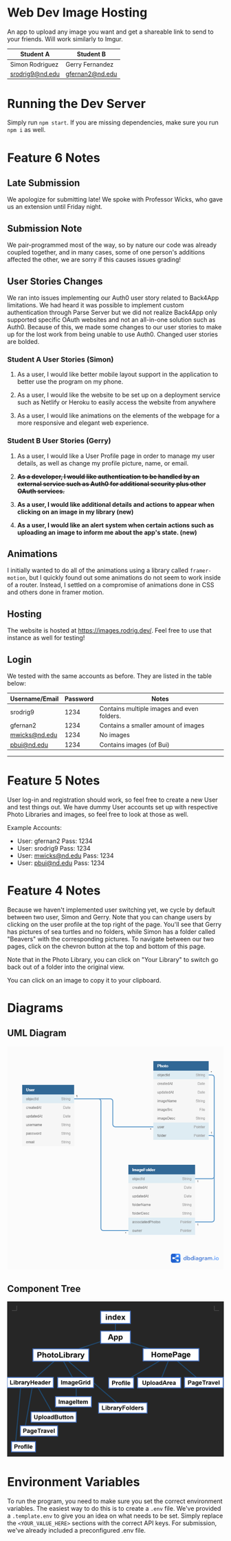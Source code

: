 # Web Dev Image Hosting
An app to upload any image you want and get a shareable link to send to your
friends. Will work similarly to Imgur.

| Student A       | Student B       |
|-----------------|-----------------|
| Simon Rodriguez | Gerry Fernandez |
| srodrig9@nd.edu | gfernan2@nd.edu |


# Running the Dev Server

Simply run `npm start`. If you are missing dependencies, make sure you run
`npm i` as well.

# Feature 6 Notes

## Late Submission
We apologize for submitting late! We spoke with Professor Wicks, who gave us an
extension until Friday night.

## Submission Note
We pair-programmed most of the way, so by nature our code was already coupled
together, and in many cases, some of one person's additions affected the other,
we are sorry if this causes issues grading!

## User Stories Changes
We ran into issues implementing our Auth0 user story related to Back4App
limitations. We had heard it was possible to implement custom authentication
through Parse Server but we did not realize Back4App only supported specific
OAuth websites and not an all-in-one solution such as Auth0. Because of this,
we made some changes to our user stories to make up for the lost work from being
unable to use Auth0. Changed user stories are bolded.

### Student A User Stories (Simon)
1. As a user, I would like better mobile layout support in the application to better use the program on my phone.

2. As a user, I would like the website to be set up on a deployment service such as Netlify or Heroku to easily access the website from anywhere

3. As a user, I would like animations on the elements of the webpage for a more responsive and elegant web experience.
### Student B User Stories (Gerry)
1. As a user, I would like a User Profile page in order to manage my user details, as well as change my profile picture, name, or email.

2. **~~As a developer, I would like authentication to be handled by an external service such as Auth0 for additional security plus other OAuth services.~~**

3. **As a user, I would like additional details and actions to appear when
clicking on an image in my library (new)**

4. **As a user, I would like an alert system when certain actions such as 
uploading an image to inform me about the app's state. (new)**


## Animations
I initially wanted to do all of the animations using a library called
`framer-motion`, but I quickly found out some animations do not seem to work
inside of a router. Instead, I settled on a compromise of animations 
done in CSS and others done in framer motion.


## Hosting
The website is hosted at https://images.rodrig.dev/. Feel free to use that
instance as well for testing!

## Login
We tested with the same accounts as before. They are listed in the table below:

| Username/Email  | Password        | Notes                                     |
|-----------------|-----------------|-------------------------------------------|
| srodrig9        | 1234            | Contains multiple images and even folders.|
| gfernan2        | 1234            | Contains a smaller amount of images       |
| mwicks@nd.edu   | 1234            | No images                                 |
| pbui@nd.edu     | 1234            | Contains images (of Bui)                  |


------------------

# Feature 5 Notes
User log-in and registration should work, so feel free to create a new User and test things out.
We have dummy User accounts set up with respective Photo Libraries and images, so feel free to look at those as well.

Example Accounts:
- User: gfernan2 Pass: 1234
- User: srodrig9 Pass: 1234
- User: mwicks@nd.edu Pass: 1234
- User: pbui@nd.edu Pass: 1234

# Feature 4 Notes
Because we haven't implemented user switching yet, we cycle by default between
two user, Simon and Gerry. Note that you can change users by clicking on the 
user profile at the top right of the page. You'll see that Gerry has pictures of
sea turtles and no folders, while Simon has a folder called "Beavers" with the
corresponding pictures. To navigate between our two pages, click on the chevron
button at the top and bottom of this page. 

Note that in the Photo Library, you can click on "Your Library" to switch go 
back out of a folder into the original view.

You can click on an image to copy it to your clipboard.

# Diagrams

## UML Diagram
![uml](docs/UML_Diagram.png)

## Component Tree
![component-tree](docs/ComponentTreeDiagram.png)

# Environment Variables
To run the program, you need to make sure you set the correct environment
variables. The easiest way to do this is to create a `.env` file. We've
provided a `.template.env` to give you an idea on what needs to be set. Simply
replace the `<YOUR_VALUE_HERE>` sections with the correct API keys. For
submission, we've already included a preconfigured .env file.